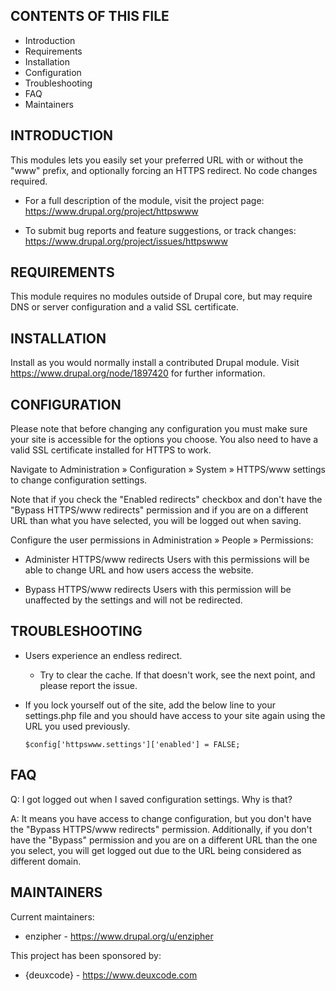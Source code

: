 CONTENTS OF THIS FILE
---------------------

 * Introduction
 * Requirements
 * Installation
 * Configuration
 * Troubleshooting
 * FAQ
 * Maintainers


INTRODUCTION
------------

This modules lets you easily set your preferred URL with or without the "www"
prefix, and optionally forcing an HTTPS redirect. No code changes required.

 * For a full description of the module, visit the project page:
   https://www.drupal.org/project/httpswww

 * To submit bug reports and feature suggestions, or track changes:
   https://www.drupal.org/project/issues/httpswww


REQUIREMENTS
------------

This module requires no modules outside of Drupal core, but may require DNS
or server configuration and a valid SSL certificate.


INSTALLATION
------------

Install as you would normally install a contributed Drupal module.
Visit https://www.drupal.org/node/1897420 for further information.


CONFIGURATION
-------------

Please note that before changing any configuration you must make sure your site
is accessible for the options you choose. You also need to have a valid SSL
certificate installed for HTTPS to work.

Navigate to Administration » Configuration » System » HTTPS/www settings
to change configuration settings.

Note that if you check the "Enabled redirects" checkbox and don't have the
"Bypass HTTPS/www redirects" permission and if you are on a different URL than
what you have selected, you will be logged out when saving.


Configure the user permissions in Administration » People » Permissions:

 * Administer HTTPS/www redirects
   Users with this permissions will be able to change URL and how users access
   the website.

 * Bypass HTTPS/www redirects
   Users with this permission will be unaffected by the settings and will not
   be redirected.


TROUBLESHOOTING
---------------

 * Users experience an endless redirect.

   - Try to clear the cache. If that doesn't work, see the next point, and
     please report the issue.

 * If you lock yourself out of the site, add the below line to your
   settings.php file and you should have access to your site again using the
   URL you used previously.

       $config['httpswww.settings']['enabled'] = FALSE;


FAQ
---

Q: I got logged out when I saved configuration settings. Why is that?

A: It means you have access to change configuration, but you don't have the
"Bypass HTTPS/www redirects" permission. Additionally, if you don't have the
"Bypass" permission and you are on a different URL than the one you select, you
will get logged out due to the URL being considered as different domain.


MAINTAINERS
-----------

Current maintainers:

 * enzipher - https://www.drupal.org/u/enzipher

This project has been sponsored by:

 * {deuxcode} - https://www.deuxcode.com
